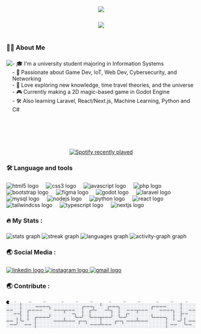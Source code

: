 <div align="center">
  <img height="150" src="https://i.imgflip.com/65efzo.gif"  />
</div>

###

<div align="center">
  <img src="https://visitor-badge.laobi.icu/badge?page_id=Deyand03.Deyand03&left_color=teal&right_color=darkmagenta&left_text=Pengunjung"  />
</div>

###

<h1 align="center"></h1>

###

<h3 align="left">👩‍💻  About Me</h3>

###

<img align="left" height="150" src="https://i.imgflip.com/65efzo.gif"  />

###

<p align="left">- 🎓 I'm a university student majoring in Information Systems<br>- 🚀 Passionate about Game Dev, IoT, Web Dev, Cybersecurity, and Networking<br>- 🧪 Love exploring new knowledge, time travel theories, and the universe<br>- 🎮 Currently making a 2D magic-based game in Godot Engine<br>- 🛠️ Also learning Laravel, React/Next.js, Machine Learning, Python and C#</p>

###

<br clear="both">

<h1 align="center"></h1>

###

<br clear="both">

<div align="center">
  <a href="https://open.spotify.com/user/fla3f371cctj1kzvo78xj3kdl">
    <img src="https://spotify-recently-played-readme.vercel.app/api?user=fla3f371cctj1kzvo78xj3kdl&count=5&unique=false" alt="Spotify recently played"  />
  </a>
</div>

###

<h3 align="left">🛠 Language and tools</h3>

###

<div align="left">
  <img src="https://img.shields.io/badge/HTML5-E34F26?logo=html5&logoColor=white&style=for-the-badge" height="40" alt="html5 logo"  />
  <img width="12" />
  <img src="https://img.shields.io/badge/CSS3-1572B6?logo=css3&logoColor=white&style=for-the-badge" height="40" alt="css3 logo"  />
  <img width="12" />
  <img src="https://img.shields.io/badge/JavaScript-F7DF1E?logo=javascript&logoColor=black&style=for-the-badge" height="40" alt="javascript logo"  />
  <img width="12" />
  <img src="https://img.shields.io/badge/PHP-777BB4?logo=php&logoColor=black&style=for-the-badge" height="40" alt="php logo"  />
  <img width="12" />
  <img src="https://img.shields.io/badge/Bootstrap-7952B3?logo=bootstrap&logoColor=white&style=for-the-badge" height="40" alt="bootstrap logo"  />
  <img width="12" />
  <img src="https://img.shields.io/badge/Figma-F24E1E?logo=figma&logoColor=white&style=for-the-badge" height="40" alt="figma logo"  />
  <img width="12" />
  <img src="https://img.shields.io/badge/Godot Engine-478CBF?logo=godotengine&logoColor=white&style=for-the-badge" height="40" alt="godot logo"  />
  <img width="12" />
  <img src="https://img.shields.io/badge/Laravel-FF2D20?logo=laravel&logoColor=white&style=for-the-badge" height="40" alt="laravel logo"  />
  <img width="12" />
  <img src="https://img.shields.io/badge/MySQL-4479A1?logo=mysql&logoColor=white&style=for-the-badge" height="40" alt="mysql logo"  />
  <img width="12" />
  <img src="https://img.shields.io/badge/Node.js-339933?logo=nodedotjs&logoColor=white&style=for-the-badge" height="40" alt="nodejs logo"  />
  <img width="12" />
  <img src="https://img.shields.io/badge/Python-3776AB?logo=python&logoColor=white&style=for-the-badge" height="40" alt="python logo"  />
  <img width="12" />
  <img src="https://img.shields.io/badge/React-61DAFB?logo=react&logoColor=black&style=for-the-badge" height="40" alt="react logo"  />
  <img width="12" />
  <img src="https://img.shields.io/badge/Tailwind CSS-06B6D4?logo=tailwindcss&logoColor=black&style=for-the-badge" height="40" alt="tailwindcss logo"  />
  <img width="12" />
  <img src="https://img.shields.io/badge/TypeScript-3178C6?logo=typescript&logoColor=white&style=for-the-badge" height="40" alt="typescript logo"  />
  <img width="12" />
  <img src="https://img.shields.io/badge/Next.js-000000?logo=nextdotjs&logoColor=white&style=for-the-badge" height="40" alt="nextjs logo"  />
</div>

###

<h3 align="left">🔥   My Stats :</h3>

###

<div align="left">
  <img src="https://github-readme-stats.vercel.app/api?username=Deyand03&hide_title=false&hide_rank=false&show_icons=true&include_all_commits=true&count_private=true&disable_animations=false&theme=dracula&locale=en&hide_border=false&order=1" height="151" alt="stats graph"  />
  <img src="https://streak-stats.demolab.com?user=Deyand03&locale=en&mode=daily&theme=dracula&hide_border=false&border_radius=5&order=3" height="151" alt="streak graph"  />
  <img src="https://github-readme-stats.vercel.app/api/top-langs?username=Deyand03&locale=en&hide_title=false&layout=compact&card_width=320&langs_count=5&theme=dracula&hide_border=false&order=2" height="155" alt="languages graph"  />
  <img src="https://github-readme-activity-graph.vercel.app/graph?username=Deyand03&radius=16&theme=tokyo-night&area=true&order=5" height="155" alt="activity-graph graph"  />
</div>

###

<h3 align="left">🌏 Social Media :</h3>

###

<div align="left">
  <a href="https://www.linkedin.com/in/defry03/" target="_blank">
    <img src="https://raw.githubusercontent.com/maurodesouza/profile-readme-generator/master/src/assets/icons/social/linkedin/default.svg" width="52" height="40" alt="linkedin logo"  />
  </a>
  <a href="instagram.com/deyand.__" target="_blank">
    <img src="https://raw.githubusercontent.com/maurodesouza/profile-readme-generator/master/src/assets/icons/social/instagram/default.svg" width="52" height="40" alt="instagram logo"  />
  </a>
  <a href="defryyandy7@gmail.com" target="_blank">
    <img src="https://raw.githubusercontent.com/maurodesouza/profile-readme-generator/master/src/assets/icons/social/gmail/default.svg" width="52" height="40" alt="gmail logo"  />
  </a>
</div>

###

<h3 align="left">🌏 Contribute :</h3>

###

<picture>
  <source media="(prefers-color-scheme: dark)" srcset="https://raw.githubusercontent.com/Deyand03/Deyand03/output/pacman-contribution-graph-dark.svg">
  <source media="(prefers-color-scheme: light)" srcset="https://raw.githubusercontent.com/Deyand03/Deyand03/output/pacman-contribution-graph.svg">
  <img alt="pacman contribution graph" src="https://raw.githubusercontent.com/Deyand03/Deyand03/output/pacman-contribution-graph.svg">
</picture>

###